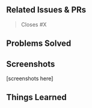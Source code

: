 ## Related Issues & PRs
> Closes #X

## Problems Solved
>

## Screenshots
[screenshots here]

## Things Learned
>
